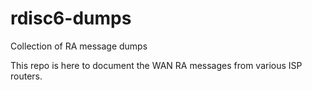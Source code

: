# rdisc6-dumps
Collection of RA message dumps

This repo is here to document the WAN RA messages from various ISP routers.
